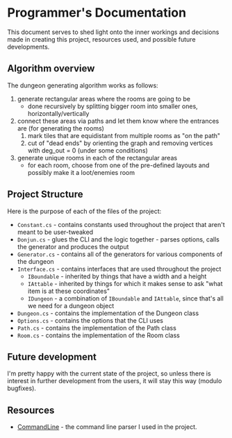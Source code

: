 # Programmer's Documentation
This document serves to shed light onto the inner workings and decisions made in creating this project, resources used, and possible future developments.

## Algorithm overview

The dungeon generating algorithm works as follows:
1. generate rectangular areas where the rooms are going to be
	- done recursively by splitting bigger room into smaller ones, horizontally/vertically
2. connect these areas via paths and let them know where the entrances are (for generating the rooms)
	1. mark tiles that are equidistant from multiple rooms as "on the path"
	2. cut of "dead ends" by orienting the graph and removing vertices with deg_out = 0 (under some conditions)
3. generate unique rooms in each of the rectangular areas
	- for each room, choose from one of the pre-defined layouts and possibly make it a loot/enemies room

## Project Structure
Here is the purpose of each of the files of the project:

- `Constant.cs` - contains constants used throughout the project that aren't meant to be user-tweaked
- `Donjun.cs` - glues the CLI and the logic together - parses options, calls the generator and produces the output
- `Generator.cs` - contains all of the generators for various components of the dungeon
- `Interface.cs` - contains interfaces that are used throughout the project
	- `IBoundable` - inherited by things that have a width and a height
	- `IAttable` - inherited by things for which it makes sense to ask "what item is at these coordinates"
	- `IDungeon` - a combination of `IBoundable` and `IAttable`, since that's all we need for a dungeon object
- `Dungeon.cs` - contains the implementation of the Dungeon class
- `Options.cs` - contains the options that the CLI uses
- `Path.cs` - contains the implementation of the Path class
- `Room.cs` - contains the implementation of the Room class


## Future development
I'm pretty happy with the current state of the project, so unless there is interest in further development from the users, it will stay this way (modulo bugfixes).

## Resources
- [CommandLine](https://github.com/commandlineparser/commandline) - the command line parser I used in the project.

